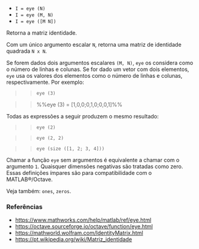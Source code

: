 * `I = eye (N)`
* `I = eye (M, N)`
* `I = eye ([M N])`

Retorna a matriz identidade.

Com um único argumento escalar `N`, retorna uma matriz de identidade quadrada `N x N`.

Se forem dados dois argumentos escalares `(M, N)`, `eye` os considera como o
número de linhas e colunas. Se for dado um vetor com dois elementos,
`eye` usa os valores dos elementos como o número de linhas e
colunas, respectivamente. Por exemplo:

>> `eye (3)`

>> %%eye (3) = [1,0,0;0,1,0;0,0,1]%%

Todas as expressões a seguir produzem o mesmo resultado:

>> `eye (2)`

>> `eye (2, 2)`

>> `eye (size ([1, 2; 3, 4]))`

Chamar a função `eye` sem argumentos é equivalente a chamar com o
argumento `1`. Quaisquer dimensões negativas são tratadas como zero. Essas
definições ímpares são para compatibilidade com o MATLAB&reg;/Octave.

Veja também: `ones`, `zeros`.

### Referências

* https://www.mathworks.com/help/matlab/ref/eye.html
* https://octave.sourceforge.io/octave/function/eye.html
* https://mathworld.wolfram.com/IdentityMatrix.html
* https://pt.wikipedia.org/wiki/Matriz_identidade
